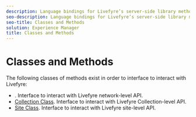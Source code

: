 ```yaml
---
description: Language bindings for Livefyre’s server-side library methods.
seo-description: Language bindings for Livefyre’s server-side library methods.
seo-title: Classes and Methods
solution: Experience Manager
title: Classes and Methods
---
```


# Classes and Methods

The following classes of methods exist in order to interface to interact with Livefyre:

* [](c_installing_libraries.md). Interface to interact with Livefyre network-level API.
* [Collection Class](#c_collection_methods). Interface to interact with Livefyre Collection-level API.
* [Site Class](#c_site_methods). Interface to interact with Livefyre site-level API.
